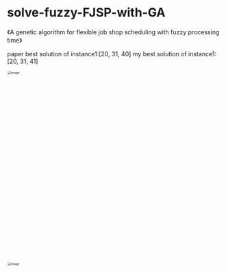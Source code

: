 # solve-fuzzy-FJSP-with-GA
《A genetic algorithm for flexible job shop scheduling with fuzzy processing time》

paper best solution of instance1:[20, 31, 40]
my best solution of instance1:[20, 31, 41]

<img width="891" alt="image" src="https://user-images.githubusercontent.com/116536355/213081797-6a3ae8cd-bb4e-4991-a532-d075eb2f9966.png" style="zoom:50%;">
<img width="897" alt="image" src="https://user-images.githubusercontent.com/116536355/213081826-5a2bdd18-d2ef-4a81-bf0b-71e3a92439bd.png" style="zoom:50%;">

